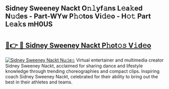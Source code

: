 ## Sidney Sweeney Nackt O𝚗𝚕yf𝚊ns L𝚎a𝚔ed N𝚞𝚍es - Part-WYw P𝚑𝚘tos Vi𝚍𝚎o - H𝚘𝚝 Part L𝚎a𝚔s mH0US

# <h2><a href="http://kf15hil.oniu.top/?m=Sidney+Sweeney+Nackt">🔗👉 🔴 Sidney Sweeney Nackt P𝚑ot𝚘𝚜 V𝚒d𝚎o</a></h2>

[![Sidney Sweeney Nackt Nu𝚍e𝚜](https://i.imgur.com/0qMVB7G.gif)](http://kf15hil.oniu.top/?m=Sidney+Sweeney+Nackt)
Virtual entertainer and multimedia creator Sidney Sweeney Nackt, acclaimed for sharing dance and lifestyle knowledge through trending choreographies and compact clips. Inspiring coach Sidney Sweeney Nackt, celebrated for their ability to bring out the best in their athletes and teams.  
